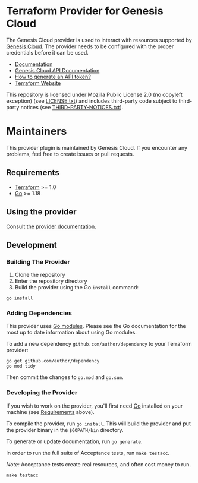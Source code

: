 # Terraform Provider for Genesis Cloud

The Genesis Cloud provider is used to interact with resources supported by [Genesis Cloud](https://www.genesiscloud.com/). The provider needs to be configured with the proper credentials before it can be used.

- [Documentation](https://registry.terraform.io/providers/genesiscloud/genesiscloud/latest/docs)
- [Genesis Cloud API Documentation](https://developers.genesiscloud.com/)
- [How to generate an API token?](https://support.genesiscloud.com/support/solutions/articles/47001126146-how-to-generate-an-api-token-)
- [Terraform Website](https://www.terraform.io)

This repository is licensed under Mozilla Public License 2.0 (no copyleft exception) (see [LICENSE.txt](./LICENSE.txt)) and includes third-party code subject to third-party notices (see [THIRD-PARTY-NOTICES.txt](./THIRD-PARTY-NOTICES.txt)).

# Maintainers

This provider plugin is maintained by Genesis Cloud. If you encounter any problems, feel free to create issues or pull requests.

## Requirements

- [Terraform](https://www.terraform.io/downloads.html) >= 1.0
- [Go](https://golang.org/doc/install) >= 1.18

## Using the provider

Consult the [provider documentation](docs/index.md).

## Development

### Building The Provider

1. Clone the repository
1. Enter the repository directory
1. Build the provider using the Go `install` command:

```shell
go install
```

### Adding Dependencies

This provider uses [Go modules](https://github.com/golang/go/wiki/Modules).
Please see the Go documentation for the most up to date information about using Go modules.

To add a new dependency `github.com/author/dependency` to your Terraform provider:

```shell
go get github.com/author/dependency
go mod tidy
```

Then commit the changes to `go.mod` and `go.sum`.

### Developing the Provider

If you wish to work on the provider, you'll first need [Go](http://www.golang.org) installed on your machine (see [Requirements](#requirements) above).

To compile the provider, run `go install`. This will build the provider and put the provider binary in the `$GOPATH/bin` directory.

To generate or update documentation, run `go generate`.

In order to run the full suite of Acceptance tests, run `make testacc`.

_Note:_ Acceptance tests create real resources, and often cost money to run.

```shell
make testacc
```
